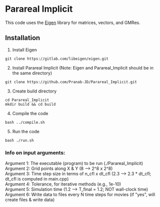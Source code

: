 # Parareal Implicit
This code uses the [Eigen](https://eigen.tuxfamily.org/index.php?title=Main_Page) library for matrices, vectors, and GMRes.

## Installation
1. Install Eigen
``` shell
git clone https://gitlab.com/libeigen/eigen.git
```
2. Install Parareal Implicit (Note: Eigen and Parareal_Implicit should be in the same directory)
``` shell
git clone https://github.com/Pranab-JD/Parareal_Implicit.git
```
3. Create build directory
``` shell
cd Parareal_Implicit
mkdir build && cd build
```
4. Compile the code
``` shell
bash ../compile.sh
```
5. Run the code
``` shell
bash ./run.sh
```

### Info on input arguments:
Argument 1: The executable (program) to be run (./Parareal_Implicit) <br />
Argument 2: Grid points along X & Y (8 --> 2^8 x 2^8) <br />
Argument 3: Time step size in terms of n_cfl x dt_cfl (2.3 --> 2.3 * dt_cfl; dt_cfl is computed in main.cpp) <br />
Argument 4: Tolerance, for iterative methods (e.g., 1e-10) <br />
Argument 5: Simulation time (1.2 --> T_final = 1.2; NOT wall-clock time) <br />
Argument 6: Write data to files every N time steps for movies (if "yes", will create files & write data) <br />

